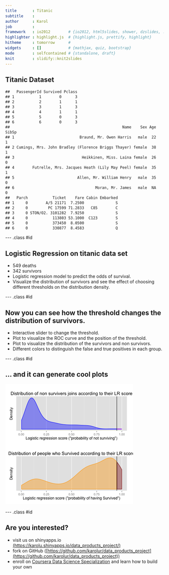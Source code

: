 ```yaml
---
title       : Titanic
subtitle    : 
author      : Karol
job         : 
framework   : io2012        # {io2012, html5slides, shower, dzslides, ...}
highlighter : highlight.js  # {highlight.js, prettify, highlight}
hitheme     : tomorrow      # 
widgets     : []            # {mathjax, quiz, bootstrap}
mode        : selfcontained # {standalone, draft}
knit        : slidify::knit2slides
---
```


## Titanic Dataset


```
##   PassengerId Survived Pclass
## 1           1        0      3
## 2           2        1      1
## 3           3        1      3
## 4           4        1      1
## 5           5        0      3
## 6           6        0      3
##                                                  Name    Sex Age SibSp
## 1                             Braund, Mr. Owen Harris   male  22     1
## 2 Cumings, Mrs. John Bradley (Florence Briggs Thayer) female  38     1
## 3                              Heikkinen, Miss. Laina female  26     0
## 4        Futrelle, Mrs. Jacques Heath (Lily May Peel) female  35     1
## 5                            Allen, Mr. William Henry   male  35     0
## 6                                    Moran, Mr. James   male  NA     0
##   Parch           Ticket    Fare Cabin Embarked
## 1     0        A/5 21171  7.2500              S
## 2     0         PC 17599 71.2833   C85        C
## 3     0 STON/O2. 3101282  7.9250              S
## 4     0           113803 53.1000  C123        S
## 5     0           373450  8.0500              S
## 6     0           330877  8.4583              Q
```

--- .class #id 

## Logistic Regression on titanic data set


 - 549 deaths
 - 342 survivors
 - Logistic regression model to predict the odds of survival.
 - Visualize the distribution of survivors and see the effect of choosing different thresholds on the distribution density.



--- .class #id 

## Now you can see how the threshold changes the distribution of survivors.



 - Interactive slider to change the threshold.
 - Plot to visualize the ROC curve and the position of the threshold.
 - Plot to visualize the distribution of the survivors and non survivors.
 - Different colors to distinguish the false and true positives in each group.

--- .class #id 

## ... and it can generate cool plots



<img src="Rplot.png">

--- .class #id 

## Are you interested?

- visit us on shinyapps.io [(https://karolu.shinyapps.io/data_products_project/)](https://karolu.shinyapps.io/data_products_project/)
- fork on GitHub ([https://github.com/karolur/data_products_project](https://github.com/karolur/data_products_project))
-  enroll on [Coursera Data Science Specialization](https://www.coursera.org/specialization/jhudatascience/1) and learn how to build your own







